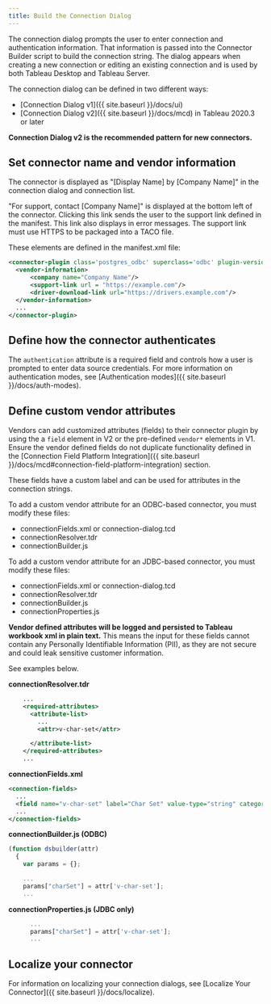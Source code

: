 ```yaml
---
title: Build the Connection Dialog
---
```


The connection dialog prompts the user to enter connection and authentication information. That information is passed into the Connector Builder script to build the connection string. The dialog appears when creating a new connection or editing an existing connection and is used by both Tableau Desktop and Tableau Server.

The connection dialog can be defined in two different ways:
- [Connection Dialog v1]({{ site.baseurl }}/docs/ui) 
- [Connection Dialog v2]({{ site.baseurl }}/docs/mcd) in Tableau 2020.3 or later

**Connection Dialog v2 is the recommended pattern for new connectors.**

## Set connector name and vendor information

The connector is displayed as "[Display Name] by [Company Name]" in the connection dialog and connection list.

"For support, contact [Company Name]" is displayed at the bottom left of the connector. Clicking this link sends the user to the support link defined in the manifest. This link also displays in error messages. The support link must use HTTPS to be packaged into a TACO file.

These elements are defined in the manifest.xml file:
```xml
<connector-plugin class='postgres_odbc' superclass='odbc' plugin-version='0.0.0' name='PostgreSQL ODBC' version='20.1'>
  <vendor-information>
      <company name="Company Name"/>
      <support-link url = "https://example.com"/>
      <driver-download-link url="https://drivers.example.com"/>
  </vendor-information>
  ...
</connector-plugin>
```

## Define how the connector authenticates 

The ```authentication``` attribute is a required field and controls how a user is prompted to enter data source credentials. For more information on authentication modes, see [Authentication modes]({{ site.baseurl }}/docs/auth-modes).

## Define custom vendor attributes

Vendors can add customized attributes (fields) to their connector plugin by using the a ```field``` element in V2 or the pre-defined ```vendor*``` elements in V1.  Ensure the vendor defined fields do not duplicate functionality defined in the [Connection Field Platform Integration]({{ site.baseurl }}/docs/mcd#connection-field-platform-integration) section.

These fields have a custom label and can be used for attributes in the connection strings.  

To add a custom vendor attribute for an ODBC-based connector, you must modify these files:
- connectionFields.xml or connection-dialog.tcd
- connectionResolver.tdr
- connectionBuilder.js

To add a custom vendor attribute for an JDBC-based connector, you must modify these files:
- connectionFields.xml or connection-dialog.tcd
- connectionResolver.tdr
- connectionBuilder.js
- connectionProperties.js

**Vendor defined attributes will be logged and persisted to Tableau workbook xml in plain text.** This means the input for these fields cannot contain any Personally Identifiable Information (PII), as they are not secure and could leak sensitive customer information.

See examples below.

__connectionResolver.tdr__

```xml
    ...
    <required-attributes>
      <attribute-list>
        ...
        <attr>v-char-set</attr>

      </attribute-list>
    </required-attributes>
    ...
```

__connectionFields.xml__

```xml
<connection-fields>
  ...
  <field name="v-char-set" label="Char Set" value-type="string" category="general" default-value="" />
  ...
</connection-fields>
```

__connectionBuilder.js (ODBC)__
```js
(function dsbuilder(attr)
  {
    var params = {};

    ...
    params["charSet"] = attr['v-char-set'];
    ...

```

__connectionProperties.js (JDBC only)__
```js
      ...
      params["charSet"] = attr['v-char-set'];
      ...

```

## Localize your connector

For information on localizing your connection dialogs, see [Localize Your Connector]({{ site.baseurl }}/docs/localize).
